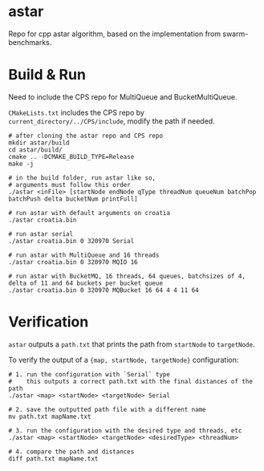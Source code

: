# astar
Repo for cpp astar algorithm, based on the implementation from swarm-benchmarks.

# Build & Run
Need to include the CPS repo for MultiQueue and BucketMultiQueue.

`CMakeLists.txt` includes the CPS repo by `current_directory/../CPS/include`, modify the path if needed.

```
# after cloning the astar repo and CPS repo
mkdir astar/build
cd astar/build/
cmake .. -DCMAKE_BUILD_TYPE=Release
make -j

# in the build folder, run astar like so,
# arguments must follow this order
./astar <inFile> [startNode endNode qType threadNum queueNum batchPop batchPush delta bucketNum printFull]

# run astar with default arguments on croatia
./astar croatia.bin 

# run astar serial
./astar croatia.bin 0 320970 Serial

# run astar with MultiQueue and 16 threads
./astar croatia.bin 0 320970 MQIO 16

# run astar with BucketMQ, 16 threads, 64 queues, batchsizes of 4, delta of 11 and 64 buckets per bucket queue
./astar croatia.bin 0 320970 MQBucket 16 64 4 4 11 64 
```

# Verification
`astar` outputs a `path.txt` that prints the path from `startNode` to `targetNode`.

To verify the output of a `{map, startNode, targetNode}` configuration:
```
# 1. run the configuration with `Serial` type
#    this outputs a correct path.txt with the final distances of the path
./astar <map> <startNode> <targetNode> Serial

# 2. save the outputted path file with a different name
mv path.txt mapName.txt

# 3. run the configuration with the desired type and threads, etc
./astar <map> <startNode> <targetNode> <desiredType> <threadNum>

# 4. compare the path and distances
diff path.txt mapName.txt

```
  
  
  
  
